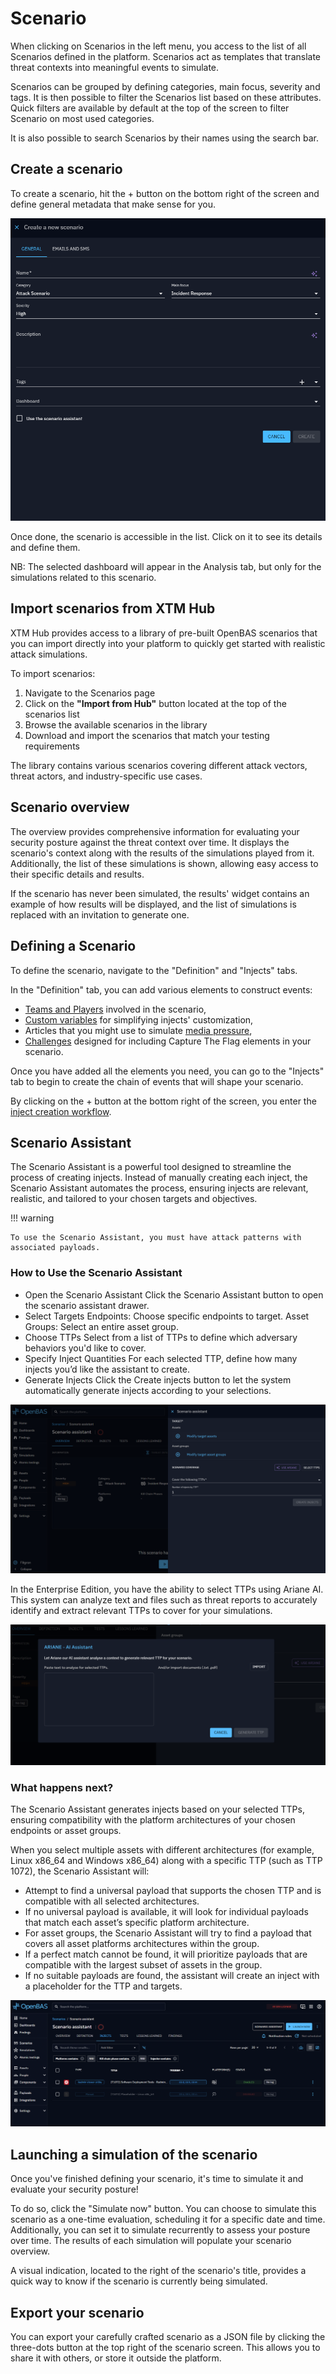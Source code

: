 # Scenario

When clicking on Scenarios in the left menu, you access to the list of all Scenarios defined in the platform. Scenarios act as templates that translate threat contexts into meaningful events to simulate.

Scenarios can be grouped by defining categories, main focus, severity and tags. It is then possible to filter the Scenarios list based on these attributes. Quick filters are available by default at the top of the screen to filter Scenario on most used categories.

It is also possible to search Scenarios by their names using the search bar.

<!-- screenshot du screen de la liste de scenarios -->


## Create a scenario

To create a scenario, hit the + button on the bottom right of the screen and define general metadata that make sense for you.

![Create a scenario](./scenario/assets/create-scenario.png)

Once done, the scenario is accessible in the list. Click on it to see its details and define them.

NB: The selected dashboard will appear in the Analysis tab, but only for the simulations related to this scenario.

## Import scenarios from XTM Hub

XTM Hub provides access to a library of pre-built OpenBAS scenarios that you can import directly into your platform to quickly get started with realistic attack simulations.

To import scenarios:

1. Navigate to the Scenarios page
2. Click on the **"Import from Hub"** button located at the top of the scenarios list
3. Browse the available scenarios in the library
4. Download and import the scenarios that match your testing requirements

The library contains various scenarios covering different attack vectors, threat actors, and industry-specific use cases.


## Scenario overview

The overview provides comprehensive information for evaluating your security posture against the threat context over time. It displays the scenario's context along with the results of the simulations played from it. Additionally, the list of these simulations is shown, allowing easy access to their specific details and results.

If the scenario has never been simulated, the results' widget contains an example of how results will be displayed, and the list of simulations is replaced with an invitation to generate one.

<!-- screenshot de l'overview d'un scenario simulé plusieurs fois -->


## Defining a Scenario

To define the scenario, navigate to the "Definition" and "Injects" tabs.

In the "Definition" tab, you can add various elements to construct events:

- [Teams and Players](people.md) involved in the scenario,
- [Custom variables](components/variables.md) for simplifying injects' customization,
- Articles that you might use to simulate [media pressure](components/media_pressure.md),
- [Challenges](components/challenges.md) designed for including Capture The Flag elements in your scenario.

<!-- screenshot of the Definition screen with elements inside -->

Once you have added all the elements you need, you can go to the "Injects" tab to begin to create the chain of events that will shape your scenario.

By clicking on the + button at the bottom right of the screen, you enter the [inject creation workflow](injects.md#Inject-creation-process).

## Scenario Assistant

The Scenario Assistant is a powerful tool designed to streamline the process of creating injects.
Instead of manually creating each inject, the Scenario Assistant automates the process, ensuring injects are relevant, realistic, and tailored to your chosen targets and objectives.

!!! warning

    To use the Scenario Assistant, you must have attack patterns with associated payloads.

### How to Use the Scenario Assistant
- Open the Scenario Assistant
Click the Scenario Assistant button to open the scenario assistant drawer.
- Select Targets
Endpoints: Choose specific endpoints to target.
Asset Groups: Select an entire asset group.
- Choose TTPs
Select from a list of TTPs to define which adversary behaviors you'd like to cover.
- Specify Inject Quantities
For each selected TTP, define how many injects you’d like the assistant to create.
- Generate Injects
Click the Create injects button to let the system automatically generate injects according to your selections.

![scenario-assistant-drawer](./scenario/assets/scenario-assistant-drawer.png)

In the Enterprise Edition, you have the ability to select TTPs using Ariane AI.
This system can analyze text and files such as threat reports to accurately identify and extract relevant TTPs to cover for your simulations.

![ariane-scenario-assistant-modal](./scenario/assets/ariane-scenario-assistant-modal.png)

### What happens next?
The Scenario Assistant generates injects based on your selected TTPs, ensuring compatibility with the platform architectures of your chosen endpoints or asset groups.

When you select multiple assets with different architectures (for example, Linux x86_64 and Windows x86_64) along with a specific TTP (such as TTP 1072), the Scenario Assistant will:

- Attempt to find a universal payload that supports the chosen TTP and is compatible with all selected architectures.
- If no universal payload is available, it will look for individual payloads that match each asset’s specific platform architecture.
- For asset groups, the Scenario Assistant will try to find a payload that covers all asset platforms architectures within the group.
- If a perfect match cannot be found, it will prioritize payloads that are compatible with the largest subset of assets in the group.
- If no suitable payloads are found, the assistant will create an inject with a placeholder for the TTP and targets.

![scenario-assistant-injects](./scenario/assets/scenario-assistant-injects.png)

## Launching a simulation of the scenario

Once you've finished defining your scenario, it's time to simulate it and evaluate your security posture!

To do so, click the "Simulate now" button. You can choose to simulate this scenario as a one-time evaluation, scheduling it for a specific date and time. Additionally, you can set it to simulate recurrently to assess your posture over time. The results of each simulation will populate your scenario overview.

A visual indication, located to the right of the scenario's title, provides a quick way to know if the scenario is currently being simulated.


## Export your scenario

You can export your carefully crafted scenario as a JSON file by clicking the three-dots button at the top right of the scenario screen. This allows you to share it with others, or store it outside the platform.
